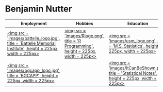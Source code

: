 <!--
---
layout: default
---
-->
<h1>
Benjamin Nutter
</h1>

|Employment|Hobbies|Education|
|------------|---------|-----------|
<a href = 'http://battelle.org'><img src = 'images/battelle_logo.jpg', title = 'Battelle Memorial Institute', height = 225px, width = 225px></a> | <a href = 'http://r-project.org'><img src = 'images/Rlogo.png', title = 'R Programming', height = 225px, width = 225px></a> | <a href = 'http://usm.maine.edu'><img src = 'images/usm_logo.png', title = 'M.S. Statistics', height = 225px, width = 225px></a> |
|<a href = 'http://bechtelparsonsbgcapp.com'><img src = 'images/bgcapp_logo.jpg', title = 'BGCAPP', height = 225px, width = 225px></a>| |<a href = 'http://nutterb.github.io/ItCanBeShown/'><img src = 'images/ItCanBeShown.png', title = 'Statistical Notes', height = 225px, width = 225px></a> |
